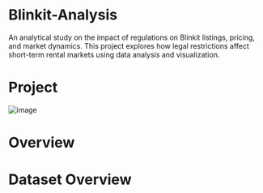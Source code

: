 # Blinkit-Analysis
An analytical study on the impact of regulations on Blinkit listings, pricing, and market dynamics. This project explores how legal restrictions affect short-term rental markets using data analysis and visualization.

# Project 
![image](https://github.com/user-attachments/assets/799ade9b-8c21-4836-a919-9d7bc904eac5)

# Overview

# Dataset Overview

